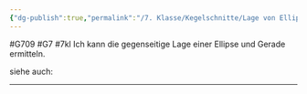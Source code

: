 ```yaml
---
{"dg-publish":true,"permalink":"/7. Klasse/Kegelschnitte/Lage von Ellipse und Gerade/"}
---
```


#G709 #G7 #7kl
Ich kann die gegenseitige Lage einer Ellipse und Gerade ermitteln.

siehe auch:
___
